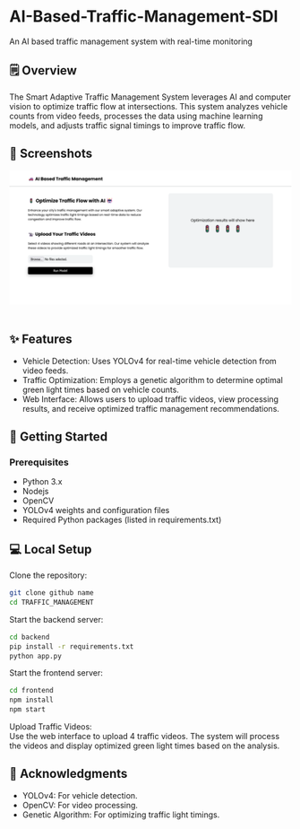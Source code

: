 # AI-Based-Traffic-Management-SDI
An AI based traffic management system with real-time monitoring

## 🗒️ Overview

The Smart Adaptive Traffic Management System leverages AI and computer vision to optimize traffic flow at intersections. This system analyzes vehicle counts from video feeds, processes the data using machine learning models, and adjusts traffic signal timings to improve traffic flow.

## 📸 Screenshots

![1](screenshots/1.png)<br/><br/>


## ✨ Features
- Vehicle Detection: Uses YOLOv4 for real-time vehicle detection from video feeds.
- Traffic Optimization: Employs a genetic algorithm to determine optimal green light times based on vehicle counts.
- Web Interface: Allows users to upload traffic videos, view processing results, and receive optimized traffic management recommendations.

## 🚀 Getting Started

### Prerequisites

- Python 3.x
- Nodejs
- OpenCV
- YOLOv4 weights and configuration files
- Required Python packages (listed in requirements.txt)

## 💻 Local Setup

Clone the repository:

```bash
git clone github name
cd TRAFFIC_MANAGEMENT
```

Start the backend server:

```bash
cd backend
pip install -r requirements.txt
python app.py
```

Start the frontend server:
```bash
cd frontend
npm install
npm start
```

Upload Traffic Videos: <br/>
Use the web interface to upload 4 traffic videos. The system will process the videos and display optimized green light times based on the analysis.

## 🙏 Acknowledgments

- YOLOv4: For vehicle detection.
- OpenCV: For video processing.
- Genetic Algorithm: For optimizing traffic light timings.
